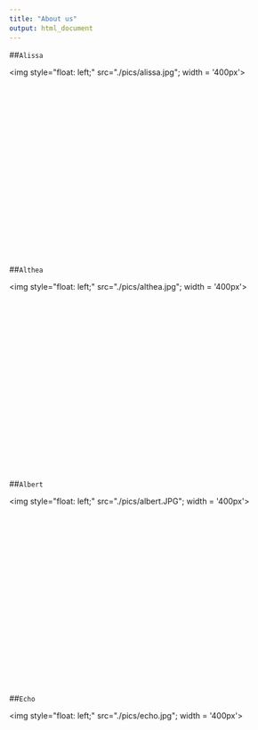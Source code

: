```yaml
---
title: "About us"
output: html_document
---
```


##`Alissa`

<img style="float: left;" src="./pics/alissa.jpg"; width = '400px'>
<br><br>
<br><br>
<br><br>
<br><br>
<br><br>
<br><br>
<br><br>
<br><br>
<br><br>
<br><br>

##`Althea`

<img style="float: left;" src="./pics/althea.jpg"; width = '400px'>
<br><br>
<br><br>
<br><br>
<br><br>
<br><br>
<br><br>
<br><br>
<br><br>
<br><br>
<br><br>


##`Albert`

<img style="float: left;" src="./pics/albert.JPG"; width = '400px'>
<br><br>
<br><br>
<br><br>
<br><br>
<br><br>
<br><br>
<br><br>
<br><br>
<br><br>
<br><br>

##`Echo`

<img style="float: left;" src="./pics/echo.jpg"; width = '400px'>
<br><br>
<br><br>
<br><br>
<br><br>
<br><br>
<br><br>
<br><br>
<br><br>
<br><br>
<br><br>


